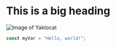 # This is a big heading

![Image of Yaktocat](https://octodex.github.com/images/yaktocat.png)

```javascript
const myVar = "Hello, world!";
```
